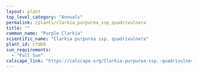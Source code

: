 ```yaml
---
layout: plant                                                              
top_level_category: "Annuals"
permalink: /plants/clarkia_purpurea_ssp_quadrivulnera
title: ""
common_name: "Purple Clarkia"
scientific_name: "Clarkia purpurea ssp. quadrivulnera"
plant_id: cfdb9 
sun_requirements:
  - "Full Sun"
calscape_link: "https://calscape.org/Clarkia-purpurea-ssp.-quadrivulnera-(Purple-Clarkia)"
---
```


